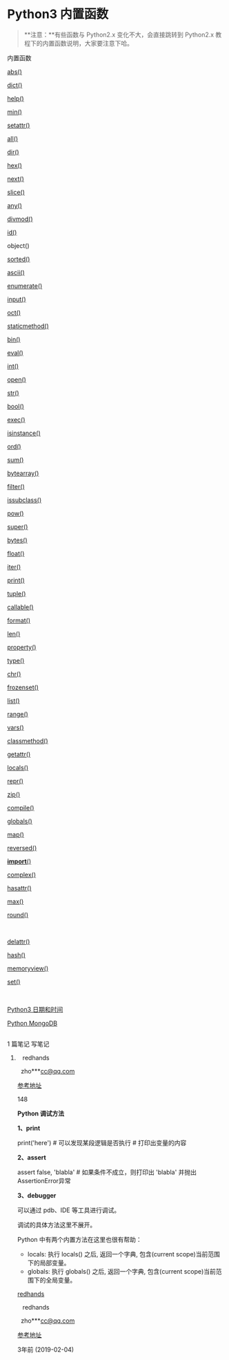 # Python3 内置函数

> **注意：**有些函数与 Python2.x 变化不大，会直接跳转到 Python2.x 教程下的内置函数说明，大家要注意下哈。

内置函数

[abs()](https://www.runoob.com/python3/python3-func-number-abs.html)

[dict()](https://www.runoob.com/python/python-func-dict.html)

[help()](https://www.runoob.com/python/python-func-help.html)

[min()](https://www.runoob.com/python3/python3-func-number-min.html)

[setattr()](https://www.runoob.com/python/python-func-setattr.html)

[all()](https://www.runoob.com/python/python-func-all.html)

[dir()](https://www.runoob.com/python/python-func-dir.html)

[hex()](https://www.runoob.com/python3/python3-func-hex.html)

[next()](https://www.runoob.com/python/python-func-next.html)

[slice()](https://www.runoob.com/python/python-func-slice.html)

[any()](https://www.runoob.com/python/python-func-any.html)

[divmod()](https://www.runoob.com/python3/python3-func-divmod.html)

[id()](https://www.runoob.com/python/python-func-id.html)

object()

[sorted()](https://www.runoob.com/python3/python3-func-sorted.html)

[ascii()](https://www.runoob.com/python3/python3-func-ascii.html)

[enumerate()](https://www.runoob.com/python3/python3-func-enumerate.html)

[input()](https://www.runoob.com/python/python3-func-input.html)

[oct()](https://www.runoob.com/python/python3-func-oct.html)

[staticmethod()](https://www.runoob.com/python/python-func-staticmethod.html)

[bin()](https://www.runoob.com/python/python-func-bin.html)

[eval()](https://www.runoob.com/python/python-func-eval.html)

[int()](https://www.runoob.com/python/python-func-int.html)

[open()](https://www.runoob.com/python3/python3-func-open.html)

[str()](https://www.runoob.com/python/python-func-str.html)

[bool()](https://www.runoob.com/python/python-func-bool.html)

[exec()](https://www.runoob.com/python3/python3-func-exec.html)

[isinstance()](https://www.runoob.com/python/python-func-isinstance.html)

[ord()](https://www.runoob.com/python3/python3-func-ord.html)

[sum()](https://www.runoob.com/python/python-func-sum.html)

[bytearray()](https://www.runoob.com/python/python-func-bytearray.html)

[filter()](https://www.runoob.com/python3/python3-func-filter.html)

[issubclass()](https://www.runoob.com/python/python-func-issubclass.html)

[pow()](https://www.runoob.com/python3/python3-func-number-pow.html)

[super()](https://www.runoob.com/python/python-func-super.html)

[bytes()](https://www.runoob.com/python3/python3-func-bytes.html)

[float()](https://www.runoob.com/python/python-func-float.html)

[iter()](https://www.runoob.com/python/python-func-iter.html)

[print()](https://www.runoob.com/python/python-func-print.html)

[tuple()](https://www.runoob.com/python3/python3-func-tuple.html)

[callable()](https://www.runoob.com/python/python-func-callable.html)

[format()](https://www.runoob.com/python/att-string-format.html)

[len()](https://www.runoob.com/python3/python3-string-len.html)

[property()](https://www.runoob.com/python/python-func-property.html)

[type()](https://www.runoob.com/python/python-func-type.html)

[chr()](https://www.runoob.com/python3/python3-func-chr.html)

[frozenset()](https://www.runoob.com/python/python-func-frozenset.html)

[list()](https://www.runoob.com/python3/python3-att-list-list.html)

[range()](https://www.runoob.com/python3/python3-func-range.html)

[vars()](https://www.runoob.com/python/python-func-vars.html)

[classmethod()](https://www.runoob.com/python/python-func-classmethod.html)

[getattr()](https://www.runoob.com/python/python-func-getattr.html)

[locals()](https://www.runoob.com/python/python-func-locals.html)

[repr()](https://www.runoob.com/python/python-func-repr.html)

[zip()](https://www.runoob.com/python3/python3-func-zip.html)

[compile()](https://www.runoob.com/python/python-func-compile.html)

[globals()](https://www.runoob.com/python/python-func-globals.html)

[map()](https://www.runoob.com/python/python3-func-map.html)

[reversed()](https://www.runoob.com/python3/python3-func-reversed.html)

[__import__()](https://www.runoob.com/python/python-func-__import__.html)

[complex()](https://www.runoob.com/python/python-func-complex.html)

[hasattr()](https://www.runoob.com/python/python-func-hasattr.html)

[max()](https://www.runoob.com/python3/python3-func-number-max.html)

[round()](https://www.runoob.com/python3/python3-func-number-round.html)

 

[delattr()](https://www.runoob.com/python/python-func-delattr.html)

[hash()](https://www.runoob.com/python/python-func-hash.html)

[memoryview()](https://www.runoob.com/python/python-func-memoryview.html)

[set()](https://www.runoob.com/python/python-func-set.html)

 

[](https://www.runoob.com/python3/python3-date-time.html) [Python3 日期和时间](https://www.runoob.com/python3/python3-date-time.html "Python3 日期和时间")

[Python MongoDB](https://www.runoob.com/python3/python-mongodb.html "Python MongoDB") [](https://www.runoob.com/python3/python-mongodb.html)

## 

1 篇笔记 写笔记

1.     redhands
    
      zho***cc@qq.com
    
      [参考地址](https://my.oschina.net/redhands/blog/3008444)
    
    148
    
    **Python 调试方法**
    
    **1、print**
    
    print('here') # 可以发现某段逻辑是否执行 # 打印出变量的内容
    
    **2、assert**
    
    assert false, 'blabla' # 如果条件不成立，则打印出 'blabla' 并抛出AssertionError异常
    
    **3、debugger**
    
    可以通过 pdb、IDE 等工具进行调试。
    
    调试的具体方法这里不展开。
    
    Python 中有两个内置方法在这里也很有帮助：
    
    -    locals: 执行 locals() 之后, 返回一个字典, 包含(current scope)当前范围下的局部变量。
    -    globals: 执行 globals() 之后, 返回一个字典, 包含(current scope)当前范围下的全局变量。
    
    [redhands](https://www.runoob.com/note/39596)
    
       redhands
    
      zho***cc@qq.com
    
      [参考地址](https://my.oschina.net/redhands/blog/3008444)
    
    3年前 (2019-02-04)